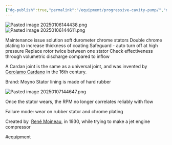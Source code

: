 ```yaml
---
{"dg-publish":true,"permalink":"/equipment/progressive-cavity-pump/","noteIcon":"","created":"2025-01-06T14:44:36.746-06:00"}
---
```


![Pasted image 20250106144438.png](/img/user/Secondary/Images/Pasted%20image%2020250106144438.png)
![Pasted image 20250106144611.png](/img/user/Secondary/Images/Pasted%20image%2020250106144611.png)

Maintenance issue solution soft durometer chrome stators
Double chrome plating to increase thickness of coating
Safeguard - auto turn off at high pressure
Replace rotor twice between one stator
Check effectiveness through volumetric discharge compared to inflow

A Cardan joint is the same as a universal joint, and was invented by [Gerolamo Cardano](https://en.wikipedia.org/wiki/Gerolamo_Cardano "Gerolamo Cardano") in the 16th century.

Brand: Moyno
Stator lining is made of hard rubber

![Pasted image 20250107144647.png](/img/user/Secondary/Images/Pasted%20image%2020250107144647.png)

Once the stator wears, the RPM no longer correlates reliably with flow

Failure mode: wear on rubber stator and chrome plating

Created by  [René Moineau](https://fr.wikipedia.org/wiki/Ren%C3%A9_Moineau "fr:René Moineau"), in 1930, while trying to make a jet engine compressor

#equipment 
